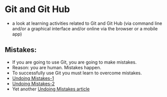 # Git and Git Hub
* a look at learning activities related to Git and Git Hub (via command line and/or a graphical interface and/or online via the browser or a mobile app) 

## Mistakes: 
* If you are going to use Git, you are going to make mistakes. 
* Reason: you are human.  Mistakes happen. 
* To successfully use Git you must learn to overcome mistakes. 
* [Undoing Mistakes-1](https://www.smashingmagazine.com/2021/05/undoing-mistakes-git-part1/)
* [Undoing Mistakes-2](https://www.smashingmagazine.com/2021/05/undoing-mistakes-git-part2/)
* Yet another [Undoing Mistakes article](https://gist.github.com/silent1mezzo/1670623)
